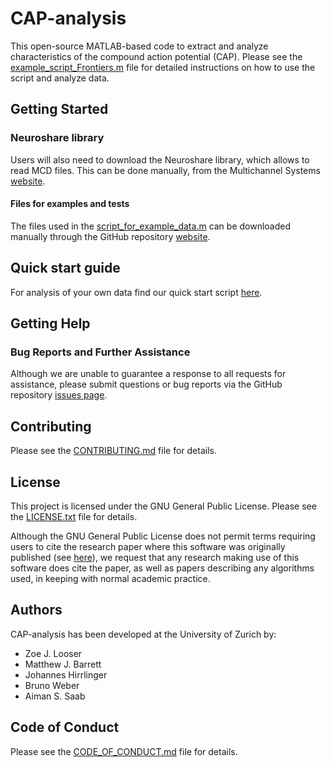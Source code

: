 CAP-analysis
=====

This open-source MATLAB-based code to extract and analyze characteristics of the compound action potential (CAP). Please see the [example_script_Frontiers.m](https://github.com/EIN-lab/CAP-analysis/blob/master/example_script_Frontiers.m) file for detailed instructions on how to use the script and analyze data.

Getting Started
---------------

### Neuroshare library

Users will also need to download the Neuroshare library, which allows to read MCD files.  This can be done manually, from the Multichannel Systems [website](https://www.multichannelsystems.com/software/neuroshare-library).

#### Files for examples and tests

The files used in the [script_for_example_data.m](https://github.com/EIN-lab/CAP-analysis/blob/master/script_for_example_data.m) can be downloaded manually through the GitHub repository [website](https://github.com/EIN-lab/CAP-analysis/raw/master/Example%20CAP%20recording/example_Ramp_1_10_25_50Hz.mcd).

Quick start guide
-------------------------------

For analysis of your own data find our quick start script [here](https://github.com/EIN-lab/CAP-analysis/blob/master/example_script_Frontiers.m).

Getting Help
------------

### Bug Reports and Further Assistance

Although we are unable to guarantee a response to all requests for assistance, please submit questions or bug reports via the GitHub repository [issues page](https://github.com/EIN-lab/CAP-analysis/issues).

Contributing
------------

Please see the [CONTRIBUTING.md](https://github.com/EIN-lab/CAP-analysis/tree/master/CONTRIBUTING.md) file for details.

License
-------

This project is licensed under the GNU General Public License. Please see the [LICENSE.txt](https://github.com/EIN-lab/CAP-analysis/tree/master/LICENSE.txt) file for details.

Although the GNU General Public License does not permit terms requiring users to cite the research paper where this software was originally published (see [here](https://www.gnu.org/licenses/gpl-faq.en.html#RequireCitation)), we request that any research making use of this software does cite the paper, as well as papers describing any algorithms used, in keeping with normal academic practice.

Authors
-------

CAP-analysis has been developed at the University of Zurich by:

- Zoe J. Looser
- Matthew J. Barrett
- Johannes Hirrlinger
- Bruno Weber
- Aiman S. Saab

Code of Conduct
-------

Please see the [CODE_OF_CONDUCT.md](https://github.com/EIN-lab/CAP-analysis/tree/master/CODE_OF_CONDUCT.md) file for details.
